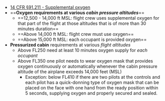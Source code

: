 * [14 CFR &sect;91.211 - Supplemental oxygen](https://www.ecfr.gov/current/title-14/chapter-I/subchapter-F/part-91/subpart-C/section-91.211)
* ==**Oxygen requirements at various *cabin pressure altitudes***==
  * ==12,500 - 14,000 ft MSL: flight crew uses supplemental oxygen for that part of the flight at those altitudes that is of more than 30 minutes duration==
  * ==Above 14,000 ft MSL: flight crew must use oxygen==
  * ==Above 15,000 ft MSL: each occupant is provided oxygen==
* **Pressurized cabin** requirements at various *flight altitudes*
  * Above FL250 need at least 10 minutes oxygen supply for *each occupant*
  * Above FL350 one pilot needs to wear oxygen mask that provides oxygen continuously or automatically whenever the cabin pressure altitude of the airplane exceeds 14,000 feet (MSL)
    * Exception: below FL410 if there are two pilots at the controls and each pilot has a quick-donning type of oxygen mask that can be placed on the face with one hand from the ready position within 5 seconds, supplying oxygen and properly secured and sealed.
